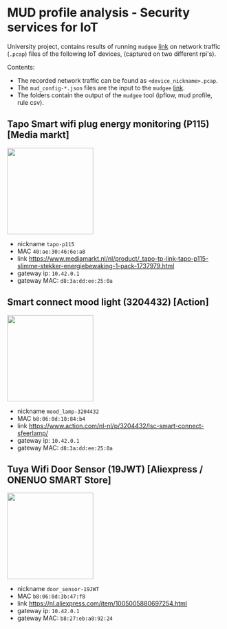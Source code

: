 # MUD profile analysis - Security services for IoT

University project, contains results of running `mudgee` [link](https://github.com/ayyoob/mudgee) on network traffic (`.pcap`) files of the following IoT devices, (captured on two different rpi's).

Contents:
- The recorded network traffic can be found as `<device_nickname>.pcap`.
- The `mud_config-*.json` files are the input to the `mudgee` [link](https://github.com/ayyoob/mudgee).
- The folders contain the output of the `mudgee` tool (ipflow, mud profile, rule csv).

## Tapo Smart wifi plug energy monitoring (P115) [Media markt]

<img src="https://assets.mmsrg.com/isr/166325/c1/-/ASSET_MMS_98129264" width="200px">

- nickname `tapo-p115`
- MAC `40:ae:30:46:6e:a8`
- link https://www.mediamarkt.nl/nl/product/_tapo-tp-link-tapo-p115-slimme-stekker-energiebewaking-1-pack-1737979.html
- gateway ip: `10.42.0.1`
- gateway MAC: `d8:3a:dd:ee:25:0a`

## Smart connect mood light (3204432) [Action]

<img src="https://action.com/hostedassets/CMSArticleImages/73/04/3204432_8712879161264-111_01_20240118102412.png" width="200px">


- nickname `mood_lamp-3204432`
- MAC `b8:06:0d:18:84:b4`
- link https://www.action.com/nl-nl/p/3204432/lsc-smart-connect-sfeerlamp/
- gateway ip: `10.42.0.1`
- gateway MAC: `d8:3a:dd:ee:25:0a`

## Tuya Wifi Door Sensor (19JWT) [Aliexpress / ONENUO SMART Store]

<img src="https://ae01.alicdn.com/kf/S610a2562335140519c7fa1ab0836a4a5Y/Tuya-Wifi-Deur-Sensor-Raam-Ingang-Sensor-Beveiliging-Inbreker-Deur-Sensor-Alarm-Slim-Leven-Magnetische-Deur.jpg" width="200px">

- nickname `door_sensor-19JWT`
- MAC `b8:06:0d:3b:47:f8`
- link https://nl.aliexpress.com/item/1005005880697254.html
- gateway ip: `10.42.0.1`
- gateway MAC: `b8:27:eb:a0:92:24`
